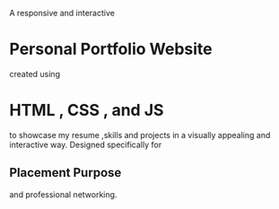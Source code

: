 A responsive and interactive <h1>Personal Portfolio Website</h1> created using <h1>HTML , CSS , and JS </h1>
to showcase my resume ,skills and projects in a visually appealing and interactive way. Designed specifically for <h2> Placement Purpose</h2>
and professional networking.
